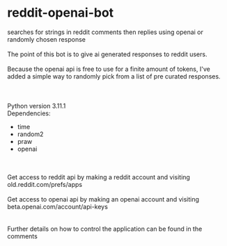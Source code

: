 # reddit-openai-bot
searches for strings in reddit comments then replies using openai or randomly chosen response
<br>
<br>The point of this bot is to give ai generated responses to reddit users.  
<br>Because the openai api is free to use for a finite amount of tokens, I've
<br>added a simple way to randomly pick from a list of pre curated responses. 
<br>
<br>
<br>
<br>Python version 3.11.1
<br>Dependencies:
<br>
<ul>
  <li>time</li>
  <li>random2</li>
  <li>praw</li>
  <li>openai</li>
</ul>
<br>
<br>Get access to reddit api by making a reddit account and visiting old.reddit.com/prefs/apps
<br>
<br>Get access to openai api by making an openai account and visiting beta.openai.com/account/api-keys
<br>
<br>
<br>Further details on how to control the application can be found in the comments
